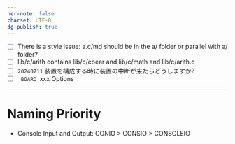 ```yaml
---
her-note: false
charset: UTF-8
dg-publish: true
---
```



- [ ] There is a style issue: a.c/md should be in the a/ folder or parallel with a/ folder?
- [ ] lib/c/arith contains lib/c/coear and lib/c/math and lib/c/arith.c
- [ ] `20240711` 装置を構成する時に装置の中断が来たらどうしますか?
- [ ] `_BOARD_`xxx Options

---

# Naming Priority

- Console Input and Output: CONIO > CONSIO > CONSOLEIO


